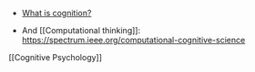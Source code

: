   - [What is
    cognition?](https://www.google.com/url?q=https://www.cell.com/current-biology/pdf/S0960-9822\(19\)30614-1.pdf&sa=U&ved=2ahUKEwj45aef6pHxAhVLbc0KHSPrCiYQFjAAegQIBxAB&usg=AOvVaw0OZ77xLdRBBcxtpUHagwSh)

  - And [[Computational thinking]]:
    https://spectrum.ieee.org/computational-cognitive-science

[[Cognitive Psychology]]